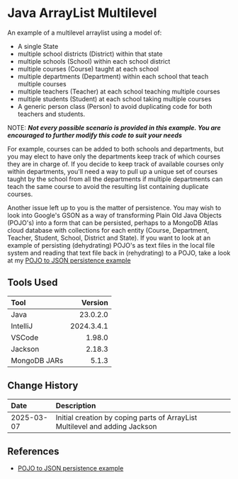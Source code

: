 # Java ArrayList Multilevel
An example of a multilevel arraylist using a model of:
* A single State
* multiple school districts (District) within that state
* multiple schools (School) within each school district
* multiple courses (Course) taught at each school
* multiple departments (Department) within each school that teach multiple courses
* multiple teachers (Teacher) at each school teaching multiple courses
* multiple students (Student) at each school taking multiple courses
* A generic person class (Person) to avoid duplicating code for both teachers and students.

NOTE: <em><b>Not every possible scenario is provided in this example.
You are encouraged to further modify this code to suit your needs</b></em>

For example, courses can be added to both schools and departments, but you 
may elect to have only the departments keep track of which courses they are
in charge of.  If you decide to keep track of available courses only within departments,
you'll need a way to pull up a unique set of courses taught by the school from all the departments
if multiple departments can teach the same course to avoid the resulting list
containing duplicate courses.

Another issue left up to you is the matter of persistence.
You may wish to look into Google's GSON as a way of transforming
Plain Old Java Objects (POJO's) into a form that can be persisted, perhaps
to a MongoDB Atlas cloud database with collections for each entity (Course, 
Department, Teacher, Student, School, District and State). If you want to look at an example of persisting (dehydrating) POJO's as text files in the local file system 
and reading that text file back in (rehydrating) to a POJO,
take a look at my [POJO to JSON persistence example](https://github.com/fmorriso/json-simple-example)


## Tools Used

| Tool         |    Version |
|:-------------|-----------:|
| Java         |   23.0.2.0 |
| IntelliJ     | 2024.3.4.1 |
| VSCode       |     1.98.0 |
| Jackson      | 2.18.3 |
| MongoDB JARs | 5.1.3 |

## Change History

| Date       | Description                                                                 |
|:-----------|:----------------------------------------------------------------------------|
| 2025-03-07 | Initial creation by coping parts of ArrayList Multilevel and adding Jackson |

## References

* [POJO to JSON persistence example](https://github.com/fmorriso/json-simple-example)

